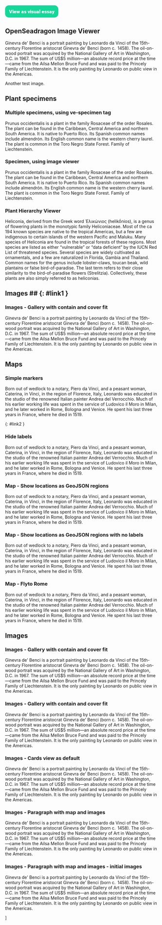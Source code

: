 <a href="https://visual-essays.app/sample"><img src="images/ve-button.png"/></a>

<param ve-config
       title="Sample Essay"
       banner="/images/da_vinci_banner.jpg"
       layout="vtl"
       author="Ron">

<param ve-component 
       name="network"
       src="/components/Network.vue"
       selectors="tag:network"
       icon="fa-chart-network"
       label="Networks"
       dependencies="https://d3js.org/d3.v4.min.js">

<param ve-component 
       name="starter"
       src="/components/StarterComponent.vue"
       selectors="tag:starter"
       icon="fa-brackets-curly"
       label="Starter component"
       dependencies="">
<!--
<param ve-component 
       name="people"
       src="components/EntityViewer.vue"
       selectors="category:person"
       icon="fa-user"
       label="People">
-->

<param ve-component 
       name="plant-specimen"
       src="components/PlantSpecimenViewer.vue"
       selectors="tag:plant-specimen"
       icon="fa-seedling"
       label="Plant Specimens">

<param ve-component 
       name="plant-hierarchy"
       src="/components/PlantHierarchy.vue"
       selectors="tag:plant-hierarchy"
       icon="fa-sitemap"
       label="Plant Hierarchy"
       dependencies="//unpkg.com/force-graph">

<param ve-component 
       name="heliconia-network"
       src="/components/HeliconiaNetwork.vue"
       selectors="tag:heliconia-network"
       icon="fa-sitemap"
       label="Heliconia network"
       dependencies="//unpkg.com/force-graph">

<param ve-component 
       name="storiiies"
       src="/components/StoriiiesViewer.vue"
       selectors="tag:storiiies"
       icon="fa-book"
       label="Storiiies Viewer"
       dependencies="https://cdnjs.cloudflare.com/ajax/libs/openseadragon/2.4.2/openseadragon.min.js|https://storiiies.cogapp.com/assets/demos/viewer/js/shortcode.js">

<param ve-entity title="Ginevra de' Benci" eid="Q1267893">
<param ve-entity title="Milan, Italy" eid="Q490">
<param ve-entity title="Bologna, Italy" eid="Q1891">
<param ve-entity title="Rome, Italy" eid="Q220">
<param ve-entity title="Venice, Italy" eid="Venice">
<param ve-entity title="Vinci, Tuscany, Italy" eid="Q82884">
<param ve-entity title="Leonardo da Vinci" eid="Q762">

## OpenSeadragon Image Viewer

Ginevra de' Benci is a portrait painting by Leonardo da Vinci of the 15th-century Florentine aristocrat Ginevra de' Benci (born c.  1458). The oil-on-wood portrait was acquired by the National Gallery of Art in Washington, D.C. in 1967. The sum of US$5 million—an absolute record price at the time—came from the Ailsa Mellon Bruce Fund and was paid to the Princely Family of Liechtenstein. It is the only painting by Leonardo on public view in the Americas.
<param ve-starter attr1="value1">
<param ve-storiiies id="a71cm">
<param ve-open-seadragon
       fit="cover"
       title="British Isles"
       url="http://free.iiifhosting.com/iiif/4be425f64bc8f22f5ba88d8d536f28c5de4e4d919e6b2861daeef807b52ecce0">

Another test image.  
<param ve-open-seadragon
       fit="cover"
       title="Self-Portrait Dedicated to Paul Gauguin"
       url="https://ids.lib.harvard.edu/ids/iiif/47174896">

## Plant specimens

### Multiple specimens, using ve-specimen tag

Prunus occidentalis is a plant in the family Rosaceae of the order Rosales. The plant can be found in the Caribbean, Central America and northern South America. It is native to Puerto Rico. Its Spanish common names include almendrón. Its English common name is the western cherry laurel. The plant is common in the Toro Negro State Forest. Family of Liechtenstein. 
<param ve-starter attr1="value1">
<param ve-plant-specimen primary eid="Q12844029" max="1" reverse="true">
<param ve-plant-specimen eid="Q165321" max="1">
<param ve-plant-specimen eid="Q5486220" max="1">
<param ve-heliconia-network>

### Specimen, using image viewer

Prunus occidentalis is a plant in the family Rosaceae of the order Rosales. The plant can be found in the Caribbean, Central America and northern South America. It is native to Puerto Rico. Its Spanish common names include almendrón. Its English common name is the western cherry laurel. The plant is common in the Toro Negro State Forest. Family of Liechtenstein. 
<param ve-image
       title="Holotype of Prunus serrulata Lindley f. shibayama E. H. Wilson [family ROSACEAE]"
       fit="cover"
       url="https://plants.jstor.org/fsi/img/size3/alukaplant/a/phase_01/a0000/a00032200.jpg"
       thumbnail="https://plants.jstor.org/fsi/img/size1/alukaplant/a/phase_01/a0000/a00032200.jpg"
       hires="https://plants.jstor.org/seqapp/adore-djatoka/resolver?url_ver=Z39.88-2004&svc_id=info:lanl-repo/svc/getRegion&svc_val_fmt=info:ofi/fmt:kev:mtx:jpeg2000&svc.format=image/jpeg&rft_id=/jp2/fpx/16/gpi-a-typspe-01-42/a0000/a00032200.jp2">

### Plant Hierarchy Viewer

Heliconia, derived from the Greek word Ἑλικώνιος (helikṓnios), is a genus of flowering plants in the monotypic family Heliconiaceae. Most of the ca 194 known species are native to the tropical Americas, but a few are indigenous to certain islands of the western Pacific and Maluku. Many species of Heliconia are found in the tropical forests of these regions. Most species are listed as either “vulnerable” or “data deficient” by the IUCN Red List of threatened species. Several species are widely cultivated as ornamentals, and a few are naturalized in Florida, Gambia and Thailand. Common names for the genus include lobster-claws, toucan beak, wild plantains or false bird-of-paradise. The last term refers to their close similarity to the bird-of-paradise flowers (Strelitzia). Collectively, these plants are also simply referred to as heliconias.
<param ve-plant-hierarchy primary eid="Q624242">
<param ve-network>

## Images ## {: #link1 }

### Images - Gallery with contain and cover fit

Ginevra de' Benci is a portrait painting by Leonardo da Vinci of the 15th-century Florentine aristocrat Ginevra de' Benci (born c.  1458). The oil-on-wood portrait was acquired by the National Gallery of Art in Washington, D.C. in 1967. The sum of US$5 million—an absolute record price at the time—came from the Ailsa Mellon Bruce Fund and was paid to the Princely Family of Liechtenstein. It is the only painting by Leonardo on public view in the Americas.
<param ve-image
       fit="cover"
       title="Ginevra de' Benci (cover)"
       url="https://upload.wikimedia.org/wikipedia/commons/thumb/1/18/Leonardo_da_Vinci_-_Ginevra_de%27_Benci_-_Google_Art_ProjectFXD.jpg/985px-Leonardo_da_Vinci_-_Ginevra_de%27_Benci_-_Google_Art_ProjectFXD.jpg"
       thumbnail="https://commons.wikimedia.org/w/thumb.php?f=Leonardo_da_Vinci_-_Ginevra_de%27_Benci_-_Google_Art_ProjectFXD.jpg&w=140"
       hires="https://upload.wikimedia.org/wikipedia/commons/1/18/Leonardo_da_Vinci_-_Ginevra_de%27_Benci_-_Google_Art_ProjectFXD.jpg">
<param ve-image
       title="Holotype of Prunus serrulata Lindley f. shibayama E. H. Wilson [family ROSACEAE]"
       fit="cover"
       url="https://plants.jstor.org/fsi/img/size3/alukaplant/a/phase_01/a0000/a00032200.jpg"
       thumbnail="https://plants.jstor.org/fsi/img/size1/alukaplant/a/phase_01/a0000/a00032200.jpg"
       hires="https://plants.jstor.org/seqapp/adore-djatoka/resolver?url_ver=Z39.88-2004&svc_id=info:lanl-repo/svc/getRegion&svc_val_fmt=info:ofi/fmt:kev:mtx:jpeg2000&svc.format=image/jpeg&rft_id=/jp2/fpx/16/gpi-a-typspe-01-42/a0000/a00032200.jp2">

## Maps

### Simple markers

Born out of wedlock to a notary, Piero da Vinci, and a peasant woman, Caterina, in Vinci, in the region of Florence, Italy, Leonardo was educated in the studio of the renowned Italian painter Andrea del Verrocchio. Much of his earlier working life was spent in the service of Ludovico il Moro in Milan, and he later worked in Rome, Bologna and Venice. He spent his last three years in France, where he died in 1519.
<param ve-map basemap="Esri_WorldPhysical" center="Q82884" zoom="7">
{: #link2 }

### Hide labels

Born out of wedlock to a notary, Piero da Vinci, and a peasant woman, Caterina, in Vinci, in the region of Florence, Italy, Leonardo was educated in the studio of the renowned Italian painter Andrea del Verrocchio. Much of his earlier working life was spent in the service of Ludovico il Moro in Milan, and he later worked in Rome, Bologna and Venice. He spent his last three years in France, where he died in 1519.
<param ve-map center="Q82884" zoom="7" hide-labels>

### Map - Show locations as GeoJSON regions

Born out of wedlock to a notary, Piero da Vinci, and a peasant woman, Caterina, in Vinci, in the region of Florence, Italy, Leonardo was educated in the studio of the renowned Italian painter Andrea del Verrocchio. Much of his earlier working life was spent in the service of Ludovico il Moro in Milan, and he later worked in Rome, Bologna and Venice. He spent his last three years in France, where he died in 1519.
<param ve-map center="Q82884" zoom="7" prefer-geojson>
<param ve-map-layer geojson active url="https://data.whosonfirst.org/101/752/643/101752643.geojson" aliases="florence">
<param ve-map-layer geojson active url="geojson/test.json">

### Map - Show locations as GeoJSON regions with no labels

Born out of wedlock to a notary, Piero da Vinci, and a peasant woman, Caterina, in Vinci, in the region of Florence, Italy, Leonardo was educated in the studio of the renowned Italian painter Andrea del Verrocchio. Much of his earlier working life was spent in the service of Ludovico il Moro in Milan, and he later worked in Rome, Bologna and Venice. He spent his last three years in France, where he died in 1519.
<param ve-map center="Q82884" zoom="7" prefer-geojson hide-labels>
<param ve-map-layer geojson active url="https://data.whosonfirst.org/101/752/643/101752643.geojson" aliases="florence">
<param ve-map-layer geojson active url="geojson/test.json" title="Test">
<param ve-network>

### Map - Flyto Rome

Born out of wedlock to a notary, Piero da Vinci, and a peasant woman, Caterina, in Vinci, in the region of Florence, Italy, Leonardo was educated in the studio of the renowned Italian painter Andrea del Verrocchio. Much of his earlier working life was spent in the service of Ludovico il Moro in Milan, and he later worked in Rome, Bologna and Venice. He spent his last three years in France, where he died in 1519.
<param ve-map center="Q220" zoom="11" prefer-geojson>

## Images

### Images - Gallery with contain and cover fit

Ginevra de' Benci is a portrait painting by Leonardo da Vinci of the 15th-century Florentine aristocrat Ginevra de' Benci (born c.  1458). The oil-on-wood portrait was acquired by the National Gallery of Art in Washington, D.C. in 1967. The sum of US$5 million—an absolute record price at the time—came from the Ailsa Mellon Bruce Fund and was paid to the Princely Family of Liechtenstein. It is the only painting by Leonardo on public view in the Americas.
<param ve-image 
       fit="cover"
       title="Ginevra de' Benci (cover)"
       url="https://upload.wikimedia.org/wikipedia/commons/thumb/1/18/Leonardo_da_Vinci_-_Ginevra_de%27_Benci_-_Google_Art_ProjectFXD.jpg/985px-Leonardo_da_Vinci_-_Ginevra_de%27_Benci_-_Google_Art_ProjectFXD.jpg"
       thumbnail="https://commons.wikimedia.org/w/thumb.php?f=Leonardo_da_Vinci_-_Ginevra_de%27_Benci_-_Google_Art_ProjectFXD.jpg&w=140"
       hires="https://upload.wikimedia.org/wikipedia/commons/1/18/Leonardo_da_Vinci_-_Ginevra_de%27_Benci_-_Google_Art_ProjectFXD.jpg">


### Images - Gallery with contain and cover fit

Ginevra de' Benci is a portrait painting by Leonardo da Vinci of the 15th-century Florentine aristocrat Ginevra de' Benci (born c.  1458). The oil-on-wood portrait was acquired by the National Gallery of Art in Washington, D.C. in 1967. The sum of US$5 million—an absolute record price at the time—came from the Ailsa Mellon Bruce Fund and was paid to the Princely Family of Liechtenstein. It is the only painting by Leonardo on public view in the Americas.
<param ve-image 
       fit="cover"
       title="Ginevra de' Benci (cover)"
       url="https://upload.wikimedia.org/wikipedia/commons/thumb/1/18/Leonardo_da_Vinci_-_Ginevra_de%27_Benci_-_Google_Art_ProjectFXD.jpg/985px-Leonardo_da_Vinci_-_Ginevra_de%27_Benci_-_Google_Art_ProjectFXD.jpg"
       thumbnail="https://commons.wikimedia.org/w/thumb.php?f=Leonardo_da_Vinci_-_Ginevra_de%27_Benci_-_Google_Art_ProjectFXD.jpg&w=140"
       hires="https://upload.wikimedia.org/wikipedia/commons/1/18/Leonardo_da_Vinci_-_Ginevra_de%27_Benci_-_Google_Art_ProjectFXD.jpg">
<param ve-image 
       fit="contain"
       title="Ginevra de' Benci (contain)"
       url="https://upload.wikimedia.org/wikipedia/commons/thumb/1/18/Leonardo_da_Vinci_-_Ginevra_de%27_Benci_-_Google_Art_ProjectFXD.jpg/985px-Leonardo_da_Vinci_-_Ginevra_de%27_Benci_-_Google_Art_ProjectFXD.jpg"
       thumbnail="https://commons.wikimedia.org/w/thumb.php?f=Leonardo_da_Vinci_-_Ginevra_de%27_Benci_-_Google_Art_ProjectFXD.jpg&w=140"
       hires="https://upload.wikimedia.org/wikipedia/commons/1/18/Leonardo_da_Vinci_-_Ginevra_de%27_Benci_-_Google_Art_ProjectFXD.jpg">

### Images - Cards view as default

Ginevra de' Benci is a portrait painting by Leonardo da Vinci of the 15th-century Florentine aristocrat Ginevra de' Benci (born c.  1458). The oil-on-wood portrait was acquired by the National Gallery of Art in Washington, D.C. in 1967. The sum of US$5 million—an absolute record price at the time—came from the Ailsa Mellon Bruce Fund and was paid to the Princely Family of Liechtenstein. It is the only painting by Leonardo on public view in the Americas.
<param ve-primary="image" mode="cards">
<param ve-image 
       fit="contain"
       title="Ginevra de' Benci (contain)"
       url="https://upload.wikimedia.org/wikipedia/commons/thumb/1/18/Leonardo_da_Vinci_-_Ginevra_de%27_Benci_-_Google_Art_ProjectFXD.jpg/985px-Leonardo_da_Vinci_-_Ginevra_de%27_Benci_-_Google_Art_ProjectFXD.jpg"
       thumbnail="https://commons.wikimedia.org/w/thumb.php?f=Leonardo_da_Vinci_-_Ginevra_de%27_Benci_-_Google_Art_ProjectFXD.jpg&w=140"
       hires="https://upload.wikimedia.org/wikipedia/commons/1/18/Leonardo_da_Vinci_-_Ginevra_de%27_Benci_-_Google_Art_ProjectFXD.jpg">
<param ve-image 
       fit="cover"
       title="Ginevra de' Benci (cover)"
       url="https://upload.wikimedia.org/wikipedia/commons/thumb/1/18/Leonardo_da_Vinci_-_Ginevra_de%27_Benci_-_Google_Art_ProjectFXD.jpg/985px-Leonardo_da_Vinci_-_Ginevra_de%27_Benci_-_Google_Art_ProjectFXD.jpg"
       thumbnail="https://commons.wikimedia.org/w/thumb.php?f=Leonardo_da_Vinci_-_Ginevra_de%27_Benci_-_Google_Art_ProjectFXD.jpg&w=140"
       hires="https://upload.wikimedia.org/wikipedia/commons/1/18/Leonardo_da_Vinci_-_Ginevra_de%27_Benci_-_Google_Art_ProjectFXD.jpg">

### Images - Paragraph with map and images

Ginevra de' Benci is a portrait painting by Leonardo da Vinci of the 15th-century Florentine aristocrat Ginevra de' Benci (born c.  1458). The oil-on-wood portrait was acquired by the National Gallery of Art in Washington, D.C. in 1967. The sum of US$5 million—an absolute record price at the time—came from the Ailsa Mellon Bruce Fund and was paid to the Princely Family of Liechtenstein. It is the only painting by Leonardo on public view in the Americas.
<param ve-map center="Q220" zoom="11" prefer-geojson>
<param ve-image 
       fit="contain"
       title="Ginevra de' Benci (contain)"
       url="https://upload.wikimedia.org/wikipedia/commons/thumb/1/18/Leonardo_da_Vinci_-_Ginevra_de%27_Benci_-_Google_Art_ProjectFXD.jpg/985px-Leonardo_da_Vinci_-_Ginevra_de%27_Benci_-_Google_Art_ProjectFXD.jpg"
       thumbnail="https://commons.wikimedia.org/w/thumb.php?f=Leonardo_da_Vinci_-_Ginevra_de%27_Benci_-_Google_Art_ProjectFXD.jpg&w=140"
       hires="https://upload.wikimedia.org/wikipedia/commons/1/18/Leonardo_da_Vinci_-_Ginevra_de%27_Benci_-_Google_Art_ProjectFXD.jpg">

### Images - Paragraph with map and images - initial images

Ginevra de' Benci is a portrait painting by Leonardo da Vinci of the 15th-century Florentine aristocrat Ginevra de' Benci (born c.  1458). The oil-on-wood portrait was acquired by the National Gallery of Art in Washington, D.C. in 1967. The sum of US$5 million—an absolute record price at the time—came from the Ailsa Mellon Bruce Fund and was paid to the Princely Family of Liechtenstein. It is the only painting by Leonardo on public view in the Americas.
<param ve-primary="image">
<param ve-map center="Q220" zoom="11" prefer-geojson>
<param ve-image 
       fit="contain"
       title="Ginevra de' Benci (contain)"
       url="https://upload.wikimedia.org/wikipedia/commons/thumb/1/18/Leonardo_da_Vinci_-_Ginevra_de%27_Benci_-_Google_Art_ProjectFXD.jpg/985px-Leonardo_da_Vinci_-_Ginevra_de%27_Benci_-_Google_Art_ProjectFXD.jpg"
       thumbnail="https://commons.wikimedia.org/w/thumb.php?f=Leonardo_da_Vinci_-_Ginevra_de%27_Benci_-_Google_Art_ProjectFXD.jpg&w=140"
       hires="https://upload.wikimedia.org/wikipedia/commons/1/18/Leonardo_da_Vinci_-_Ginevra_de%27_Benci_-_Google_Art_ProjectFXD.jpg">]
